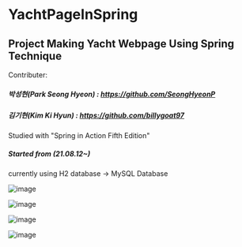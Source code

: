 # YachtPageInSpring
Project Making Yacht Webpage Using Spring Technique
---
Contributer: 
##### 박성현(Park Seong Hyeon) : https://github.com/SeongHyeonP
##### 김기현(Kim Ki Hyun) : https://github.com/billygoat97
Studied with "Spring in Action Fifth Edition"
##### Started from (21.08.12~)

currently using H2 database -> MySQL Database

![image](https://user-images.githubusercontent.com/19410415/135123334-aa48ecbf-d4b7-4a25-886b-3d581783cfea.png)

![image](https://user-images.githubusercontent.com/19410415/135123493-06580e22-f76d-4d19-8be8-11bda6b5c512.png)

![image](https://user-images.githubusercontent.com/19410415/135123549-cc214c25-765e-4487-bb0c-8c8c79aed0fd.png)

![image](https://user-images.githubusercontent.com/19410415/135124095-e93c5037-91e9-48dd-9137-ac8c75ac2ffb.png)
